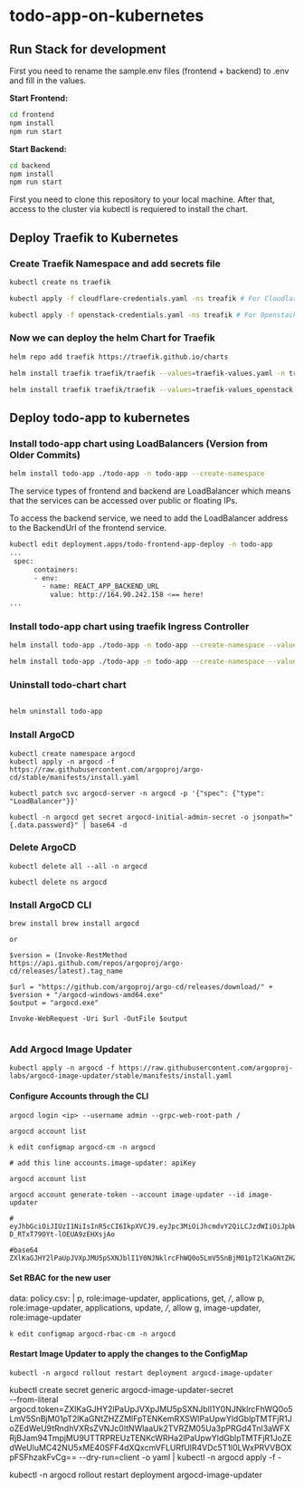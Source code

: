 # todo-app-on-kubernetes

## Run Stack for development

First you need to rename the sample.env files (frontend + backend) to .env and fill in the values.

**Start Frontend:**

```bash
cd frontend
npm install
npm run start
```

**Start Backend:**

```bash
cd backend
npm install
npm run start
```

First you need to clone this repository to your local machine. After that, access to the cluster via kubectl is requiered to install the chart.

## Deploy Traefik to Kubernetes

### Create Traefik Namespace and add secrets file

```bash
kubectl create ns traefik

kubectl apply -f cloudflare-credentials.yaml -ns treafik # For Cloudlare DNS

kubectl apply -f openstack-credentials.yaml -ns treafik # For Openstack Designate DNS
```

### Now we can deploy the helm Chart for Traefik

```bash
helm repo add traefik https://traefik.github.io/charts

helm install traefik traefik/traefik --values=traefik-values.yaml -n traefik # For Cloudflare

helm install traefik traefik/traefik --values=traefik-values_openstack.yaml -n traefik # For Openstack

```

## Deploy todo-app to kubernetes

### Install todo-app chart using LoadBalancers (Version from Older Commits)

```bash
helm install todo-app ./todo-app -n todo-app --create-namespace
```

The service types of frontend and backend are LoadBalancer which means that the services can be accessed over public or floating IPs.

To access the backend service, we need to add the LoadBalancer address to the BackendUrl of the frontend service.

```bash
kubectl edit deployment.apps/todo-frontend-app-deploy -n todo-app
...
 spec:
      containers:
      - env:
        - name: REACT_APP_BACKEND_URL
          value: http://164.90.242.158 <== here!
...
```

### Install todo-app chart using traefik Ingress Controller

```bash
helm install todo-app ./todo-app -n todo-app --create-namespace --values="values.yaml" # For Cloudflare and Digital Ocean

helm install todo-app ./todo-app -n todo-app --create-namespace --values="k8s3-values.yaml" # For Openstack

```

### Uninstall todo-chart chart

```bash

helm uninstall todo-app
```

### Install ArgoCD

```
kubectl create namespace argocd
kubectl apply -n argocd -f https://raw.githubusercontent.com/argoproj/argo-cd/stable/manifests/install.yaml

kubectl patch svc argocd-server -n argocd -p '{"spec": {"type": "LoadBalancer"}}'

kubectl -n argocd get secret argocd-initial-admin-secret -o jsonpath="{.data.password}" | base64 -d
```

### Delete ArgoCD

```
kubectl delete all --all -n argocd

kubectl delete ns argocd
```

### Install ArgoCD CLI

```
brew install brew install argocd

or 

$version = (Invoke-RestMethod https://api.github.com/repos/argoproj/argo-cd/releases/latest).tag_name

$url = "https://github.com/argoproj/argo-cd/releases/download/" + $version + "/argocd-windows-amd64.exe"
$output = "argocd.exe"

Invoke-WebRequest -Uri $url -OutFile $output


```

### Add Argocd Image Updater


```
kubectl apply -n argocd -f https://raw.githubusercontent.com/argoproj-labs/argocd-image-updater/stable/manifests/install.yaml
```

#### Configure Accounts through the CLI

```
argocd login <ip> --username admin --grpc-web-root-path /

argocd account list

k edit configmap argocd-cm -n argocd

# add this line accounts.image-updater: apiKey

argocd account list

argocd account generate-token --account image-updater --id image-updater

# eyJhbGciOiJIUzI1NiIsInR5cCI6IkpXVCJ9.eyJpc3MiOiJhcmdvY2QiLCJzdWIiOiJpbWFnZS11cGRhdGVyOmFwaUtleSIsIm5iZiI6MTY3NTkzODgxNywiaWF0IjoxNjc1OTM4ODE3LCJqdGkiOiJpbWFnZS11cGRhdGVyIn0.65Nq0N4HQxut1reE-D_RTxT79OYt-lOEUA9zEHXsjAo

#base64
ZXlKaGJHY2lPaUpJVXpJMU5pSXNJblI1Y0NJNklrcFhWQ0o5LmV5SnBjM01pT2lKaGNtZHZZMlFpTENKemRXSWlPaUpwYldGblpTMTFjR1JoZEdWeU9tRndhVXRsZVNJc0ltNWlaaUk2TVRZM05Ua3pPRGd4Tnl3aWFXRjBJam94TmpjMU9UTTRPREUzTENKcWRHa2lPaUpwYldGblpTMTFjR1JoZEdWeUluMC42NU5xME40SFF4dXQxcmVFLURfUlR4VDc5T1l0LWxPRVVBOXpFSFhzakFvCg==
```

#### Set RBAC for the new user 
data:
  policy.csv: |
    p, role:image-updater, applications, get, */*, allow
    p, role:image-updater, applications, update, */*, allow
    g, image-updater, role:image-updater

```
k edit configmap argocd-rbac-cm -n argocd
```

#### Restart Image Updater to apply the changes to the ConfigMap
```
kubectl -n argocd rollout restart deployment argocd-image-updater
```

kubectl create secret generic argocd-image-updater-secret \
  --from-literal argocd.token=ZXlKaGJHY2lPaUpJVXpJMU5pSXNJblI1Y0NJNklrcFhWQ0o5LmV5SnBjM01pT2lKaGNtZHZZMlFpTENKemRXSWlPaUpwYldGblpTMTFjR1JoZEdWeU9tRndhVXRsZVNJc0ltNWlaaUk2TVRZM05Ua3pPRGd4Tnl3aWFXRjBJam94TmpjMU9UTTRPREUzTENKcWRHa2lPaUpwYldGblpTMTFjR1JoZEdWeUluMC42NU5xME40SFF4dXQxcmVFLURfUlR4VDc5T1l0LWxPRVVBOXpFSFhzakFvCg== --dry-run=client -o yaml | kubectl -n argocd apply -f -


kubectl -n argocd rollout restart deployment argocd-image-updater